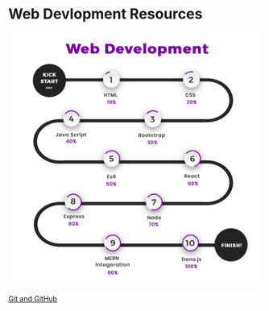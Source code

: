# Web Devlopment Resources

![RoadMap](https://github.com/IEEE-VBIT-SB/Resources/blob/master/roadmaps/WEB%20DEV%20Roadmap.jpg?raw=true)

[Git and GitHub](Python-DSA\Git_and_Github\readme.md)
